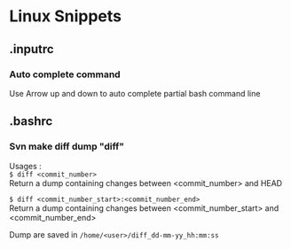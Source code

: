# Linux Snippets

## .inputrc

### Auto complete command

Use Arrow up and down to auto complete partial bash command line

## .bashrc

### Svn make diff dump "diff"

Usages : \
```$ diff <commit_number>```\
Return a dump containing changes between <commit_number> and HEAD

```$ diff <commit_number_start>:<commit_number_end>```\
Return a dump containing changes between <commit_number_start> and <commit_number_end>

Dump are saved in `/home/<user>/diff_dd-mm-yy_hh:mm:ss`
